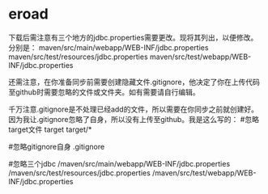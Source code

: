 # eroad
下载后需注意有三个地方的jdbc.properties需要更改。现将其列出，以便修改。分别是：
maven/src/main/webapp/WEB-INF/jdbc.properties
maven/src/test/resources/jdbc.properties
maven/src/test/webapp/WEB-INF/jdbc.properties

还需注意，在你准备同步前需要创建隐藏文件.gitignore，他决定了你在上传代码至github时需要忽略的文件或文件夹。如有需要请自行编辑。

千万注意.gitignore是不处理已经add的文件，所以需要在你同步之前就创建好。因为我让.gitignore忽略了自身，所以没有上传至github。我是这么写的：
#忽略target文件
target
target/*

#忽略gitignore自身
.gitignore

#忽略三个jdbc
/maven/src/main/webapp/WEB-INF/jdbc.properties
/maven/src/test/resources/jdbc.properties
/maven/src/test/webapp/WEB-INF/jdbc.properties



